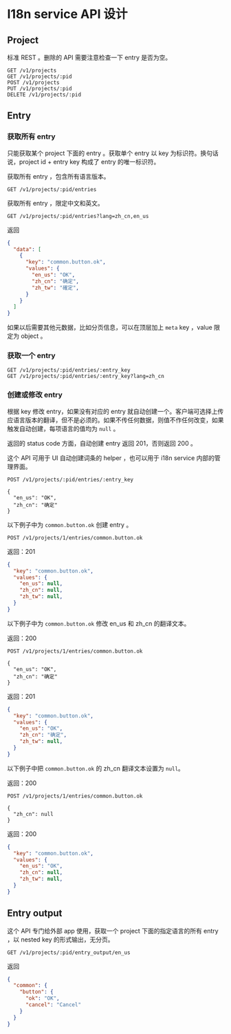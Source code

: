 # I18n service API 设计

## Project

标准 REST 。删除的 API 需要注意检查一下 entry 是否为空。

```
GET /v1/projects
GET /v1/projects/:pid
POST /v1/projects
PUT /v1/projects/:pid
DELETE /v1/projects/:pid
```

## Entry

### 获取所有 entry

只能获取某个 project 下面的 entry 。获取单个 entry 以 key 为标识符。换句话说，project id + entry key 构成了 entry 的唯一标识符。

获取所有 entry ，包含所有语言版本。
```
GET /v1/projects/:pid/entries
```

获取所有 entry ，限定中文和英文。

```
GET /v1/projects/:pid/entries?lang=zh_cn,en_us
```

返回

```json
{
  "data": [
    {
      "key": "common.button.ok",
      "values": {
        "en_us": "OK",
        "zh_cn": "确定",
        "zh_tw": "確定",
      }
    }
  ]
}
```

如果以后需要其他元数据，比如分页信息，可以在顶层加上 `meta` key ，value 限定为 object 。

### 获取一个 entry

```
GET /v1/projects/:pid/entries/:entry_key
GET /v1/projects/:pid/entries/:entry_key?lang=zh_cn
```

### 创建或修改 entry

根据 key 修改 entry，如果没有对应的 entry 就自动创建一个。客户端可选择上传应语言版本的翻译，但不是必须的。如果不传任何数据，则值不作任何改变，如果触发自动创建，每项语言的值均为 `null` 。

返回的 status code 方面，自动创建 entry 返回 201，否则返回 200 。

这个 API 可用于 UI 自动创建词条的 helper ，也可以用于 i18n service 内部的管理界面。

```
POST /v1/projects/:pid/entries/:entry_key

{
  "en_us": "OK",
  "zh_cn": "确定"
}
```

以下例子中为 `common.button.ok` 创建 entry 。

```
POST /v1/projects/1/entries/common.button.ok
```

返回：201

```json
{
  "key": "common.button.ok",
  "values": {
    "en_us": null,
    "zh_cn": null,
    "zh_tw": null,
  }
}
```

以下例子中为 `common.button.ok` 修改 en_us 和 zh_cn 的翻译文本。

返回：200

```
POST /v1/projects/1/entries/common.button.ok

{
  "en_us": "OK",
  "zh_cn": "确定"
}
```

返回：201

```json
{
  "key": "common.button.ok",
  "values": {
    "en_us": "OK",
    "zh_cn": "确定",
    "zh_tw": null,
  }
}
```

以下例子中把 `common.button.ok` 的 zh_cn 翻译文本设置为 `null`。

返回：200

```
POST /v1/projects/1/entries/common.button.ok

{
  "zh_cn": null
}
```

返回：200

```json
{
  "key": "common.button.ok",
  "values": {
    "en_us": "OK",
    "zh_cn": null,
    "zh_tw": null,
  }
}
```

## Entry output

这个 API 专门给外部 app 使用，获取一个 project 下面的指定语言的所有 entry ，以 nested key 的形式输出，无分页。

```
GET /v1/projects/:pid/entry_output/en_us
```

返回

```json
{
  "common": {
    "button": {
      "ok": "OK",
      "cancel": "Cancel"
    }
  }
}
```
